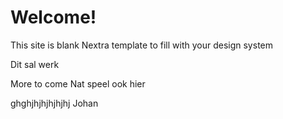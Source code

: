 # Welcome!

This site is blank Nextra template to fill with your design system

Dit sal werk

More to come
Nat speel ook hier

ghghjhjhjhjhjhj Johan
